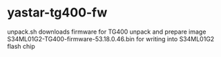 # yastar-tg400-fw

unpack.sh
  downloads firmware for TG400 unpack and prepare image S34ML01G2-TG400-firmware-53.18.0.46.bin
  for writing into S34ML01G2 flash chip
